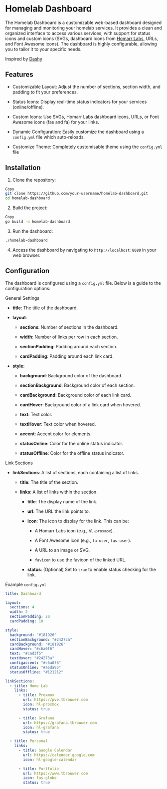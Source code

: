 # Homelab Dashboard

The Homelab Dashboard is a customizable web-based dashboard designed for managing and monitoring your homelab services. It provides a clean and organized interface to access various services, with support for status icons and custom icons (SVGs, dashboard icons from [Homarr Labs](https://github.com/homarr-labs/dashboard-icons), URLs, and Font Awesome icons). The dashboard is highly configurable, allowing you to tailor it to your specific needs.

Inspired by [Dashy](https://dashy.to/)

## Features

- Customizable Layout: Adjust the number of sections, section width, and padding to fit your preferences.

- Status Icons: Display real-time status indicators for your services (online/offline).

- Custom Icons: Use SVGs, Homarr Labs dashboard icons, URLs, or Font Awesome icons (fas and fa) for your links.

- Dynamic Configuration: Easily customize the dashboard using a ```config.yml``` file which auto-reloads.

- Customize Theme: Completely customisable theme using the ```config.yml``` file

## Installation

1. Clone the repository:

```bash
Copy
git clone https://github.com/your-username/homelab-dashboard.git
cd homelab-dashboard
```

2. Build the project:

```bash
Copy
go build -o homelab-dashboard
```

3. Run the dashboard:

```bash
./homelab-dashboard
```

4. Access the dashboard by navigating to ```http://localhost:8080``` in your web browser.

## Configuration
The dashboard is configured using a ```config.yml``` file. Below is a guide to the configuration options:

General Settings

- **title**: The title of the dashboard.

- **layout**:

    - **sections**: Number of sections in the dashboard.

    - **width**: Number of links per row in each section.

    - **sectionPadding**: Padding around each section.
    
    - **cardPadding**: Padding around each link card.
    
- **style**:
    
    - **background**: Background color of the dashboard.
    
    - **sectionBackground**: Background color of each section.
    
    - **cardBackground**: Background color of each link card.
    
    - **cardHover**: Background color of a link card when hovered.
    
    - **text**: Text color.
    
    - **textHover**: Text color when hovered.
    
    - **accent**: Accent color for elements.
    
    - **statusOnline**: Color for the online status indicator.
    
    - **statusOffline**: Color for the offline status indicator.

Link Sections

- **linkSections**: A list of sections, each containing a list of links.

    - **title**: The title of the section.
    
    - **links**: A list of links within the section.
    
        - **title**: The display name of the link.
    
        - **url**: The URL the link points to.
    
        - **icon**: The icon to display for the link. This can be:

            - A Homarr Labs icon (e.g., ```hl-proxmox```).

            - A Font Awesome icon (e.g., ```fa-user```, ```fas-user```).

            - A URL to an image or SVG.

            - ```favicon``` to use the favicon of the linked URL.

        - **status**: (Optional) Set to ```true``` to enable status checking for the link.

Example ```config.yml```

```yaml
title: Dashboard

layout:
  sections: 4
  width: 2
  sectionPadding: 20
  cardPadding: 10

style:
  background: "#181926"
  sectionBackground: "#24273a"
  cardBackground: "#181926"
  cardHover: "#c6a0f6"
  text: "#cad3f5"
  textHover: "#24273a"
  configaccent: "#c6a0f6"
  statusOnline: "#a6da95"
  statusOffline: "#121212"

linkSections:
  - title: Home Lab
    links:
      - title: Proxmox
        url: https://pve.tbrouwer.com
        icon: hl-proxmox
        status: true

      - title: Grafana
        url: https://grafana.tbrouwer.com
        icon: hl-grafana
        status: true

  - title: Personal
    links:
      - title: Google Calendar
        url: https://calendar.google.com
        icon: hl-google-calendar

      - title: Portfolio
        url: https://www.tbrouwer.com
        icon: fas-globe
        status: true
```

